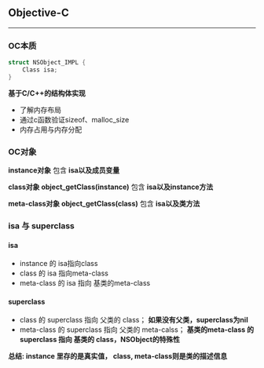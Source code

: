 ## Objective-C
---

### OC本质
``` C
struct NSObject_IMPL {
    Class isa;
}
```
**基于C/C++的结构体实现**
- 了解内存布局
- 通过c函数验证sizeof、malloc_size
- 内存占用与内存分配

### OC对象

**instance对象** 包含 **isa以及成员变量**
  
**class对象 object_getClass(instance)** 包含 **isa以及instance方法**

**meta-class对象 object_getClass(class)** 包含 **isa以及类方法**


### isa 与 superclass

#### isa
- instance 的 isa指向class
- class 的 isa 指向meta-class
- meta-class 的 isa 指向 基类的meta-class

#### superclass
- class 的 superclass 指向 父类的 class； **如果没有父类，superclass为nil**
- meta-class 的 superclass 指向 父类的 meta-calss； **基类的meta-class 的 superclass 指向 基类的 class，NSObject的特殊性**

**总结: instance 里存的是真实值， class, meta-class则是类的描述信息**